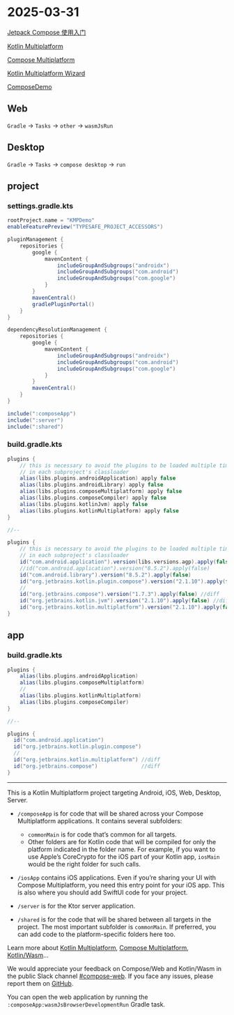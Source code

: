 # 2025-03-31

[Jetpack Compose 使用入门](https://developer.android.google.cn/develop/ui/compose/documentation?hl=zh-cn)

[Kotlin Multiplatform](https://www.jetbrains.com/zh-cn/kotlin-multiplatform/)

[Compose Multiplatform](https://www.jetbrains.com/zh-cn/compose-multiplatform/)

[Kotlin Multiplatform Wizard](https://kmp.jetbrains.com/)

[ComposeDemo](https://github.com/angcyo/ComposeDemo)

## Web

`Gradle` -> `Tasks` -> `other` -> `wasmJsRun`

## Desktop

`Gradle` -> `Tasks` -> `compose desktop` -> `run`


## project

### settings.gradle.kts

```groovy
rootProject.name = "KMPDemo"
enableFeaturePreview("TYPESAFE_PROJECT_ACCESSORS")

pluginManagement {
    repositories {
        google {
            mavenContent {
                includeGroupAndSubgroups("androidx")
                includeGroupAndSubgroups("com.android")
                includeGroupAndSubgroups("com.google")
            }
        }
        mavenCentral()
        gradlePluginPortal()
    }
}

dependencyResolutionManagement {
    repositories {
        google {
            mavenContent {
                includeGroupAndSubgroups("androidx")
                includeGroupAndSubgroups("com.android")
                includeGroupAndSubgroups("com.google")
            }
        }
        mavenCentral()
    }
}

include(":composeApp")
include(":server")
include(":shared")
```

### build.gradle.kts

```groovy
plugins {
    // this is necessary to avoid the plugins to be loaded multiple times
    // in each subproject's classloader
    alias(libs.plugins.androidApplication) apply false
    alias(libs.plugins.androidLibrary) apply false
    alias(libs.plugins.composeMultiplatform) apply false
    alias(libs.plugins.composeCompiler) apply false
    alias(libs.plugins.kotlinJvm) apply false
    alias(libs.plugins.kotlinMultiplatform) apply false
}

//--

plugins {
    // this is necessary to avoid the plugins to be loaded multiple times
    // in each subproject's classloader
    id("com.android.application").version(libs.versions.agp).apply(false)
    //id("com.android.application").version("8.5.2").apply(false)
    id("com.android.library").version("8.5.2").apply(false)
    id("org.jetbrains.kotlin.plugin.compose").version("2.1.10").apply(false)
    //
    id("org.jetbrains.compose").version("1.7.3").apply(false) //diff
    id("org.jetbrains.kotlin.jvm").version("2.1.10").apply(false) //diff //desktop
    id("org.jetbrains.kotlin.multiplatform").version("2.1.10").apply(false) //diff
}
```

## app

### build.gradle.kts

```groovy
plugins {
    alias(libs.plugins.androidApplication)
    alias(libs.plugins.composeMultiplatform)
    //
    alias(libs.plugins.kotlinMultiplatform)
    alias(libs.plugins.composeCompiler)
}

//--

plugins {
  id("com.android.application")
  id("org.jetbrains.kotlin.plugin.compose")
  //
  id("org.jetbrains.kotlin.multiplatform") //diff
  id("org.jetbrains.compose")              //diff
}

```

---


This is a Kotlin Multiplatform project targeting Android, iOS, Web, Desktop, Server.

* `/composeApp` is for code that will be shared across your Compose Multiplatform applications.
  It contains several subfolders:
  - `commonMain` is for code that’s common for all targets.
  - Other folders are for Kotlin code that will be compiled for only the platform indicated in the folder name.
    For example, if you want to use Apple’s CoreCrypto for the iOS part of your Kotlin app,
    `iosMain` would be the right folder for such calls.

* `/iosApp` contains iOS applications. Even if you’re sharing your UI with Compose Multiplatform, 
  you need this entry point for your iOS app. This is also where you should add SwiftUI code for your project.

* `/server` is for the Ktor server application.

* `/shared` is for the code that will be shared between all targets in the project.
  The most important subfolder is `commonMain`. If preferred, you can add code to the platform-specific folders here too.


Learn more about [Kotlin Multiplatform](https://www.jetbrains.com/help/kotlin-multiplatform-dev/get-started.html),
[Compose Multiplatform](https://github.com/JetBrains/compose-multiplatform/#compose-multiplatform),
[Kotlin/Wasm](https://kotl.in/wasm/)…

We would appreciate your feedback on Compose/Web and Kotlin/Wasm in the public Slack channel [#compose-web](https://slack-chats.kotlinlang.org/c/compose-web).
If you face any issues, please report them on [GitHub](https://github.com/JetBrains/compose-multiplatform/issues).

You can open the web application by running the `:composeApp:wasmJsBrowserDevelopmentRun` Gradle task.

